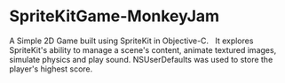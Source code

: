 # SpriteKitGame-MonkeyJam
A Simple 2D Game built using SpriteKit in Objective-C.   It explores SpriteKit's ability to manage a scene's content, animate textured images, simulate physics and play sound. NSUserDefaults was used to store the player's highest score.

